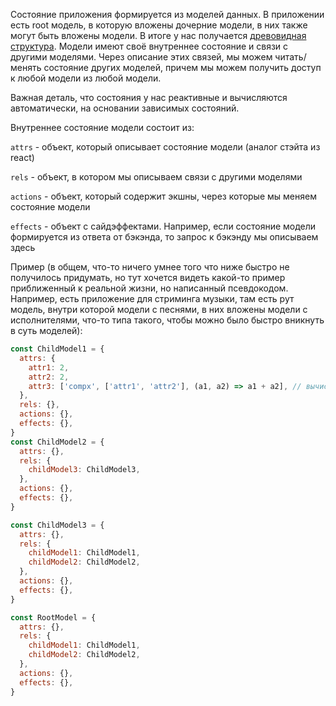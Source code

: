 Состояние приложения формируется из моделей данных. В приложении есть root модель, в которую вложены дочерние модели, в них также могут быть вложены модели. В итоге у нас получается [древовидная структура](https://blackfalconsoftware.files.wordpress.com/2017/09/hierarchicaltree.png). Модели имеют своё внутреннее состояние и связи с другими моделями. Через описание этих связей, мы можем читать/менять состояние других моделей, причем мы можем получить доступ к любой модели из любой модели.

Важная деталь, что состояния у нас реактивные и вычисляются автоматически, на основании зависимых состояний.

Внутреннее состояние модели состоит из:

`attrs` - объект, который описывает состояние модели (аналог стэйта из react)

`rels` - объект, в котором мы описываем связи с другими моделями

`actions` - объект, который содержит экшны, через которые мы меняем состояние модели

`effects` - объект с сайдэффектами. Например, если состояние модели формируется из ответа от бэкэнда, то запрос к бэкэнду мы описываем здесь

Пример (в общем, что-то ничего умнее того что ниже быстро не получилось придумать, но тут хочется видеть какой-то пример приближенный к реальной жизни, но написанный псевдокодом. Например, есть приложение для стриминга музыки, там есть рут модель, внутри которой модели с песнями, в них вложены модели с исполнителями, что-то типа такого, чтобы можно было быстро вникнуть в суть моделей):

```js
const ChildModel1 = {
  attrs: {
    attr1: 2,
    attr2: 2,
    attr3: ['compx', ['attr1', 'attr2'], (a1, a2) => a1 + a2], // вычисляемое свойство, вычисляется на основании состояний attr1, attr2
  },
  rels: {},
  actions: {},
  effects: {},
}
const ChildModel2 = {
  attrs: {},
  rels: {
    childModel3: ChildModel3,
  },
  actions: {},
  effects: {},
}

const ChildModel3 = {
  attrs: {},
  rels: {
    childModel1: ChildModel1,
    childModel2: ChildModel2,
  },
  actions: {},
  effects: {},
}

const RootModel = {
  attrs: {},
  rels: {
    childModel1: ChildModel1,
    childModel2: ChildModel2,
  },
  actions: {},
  effects: {},
}
```
